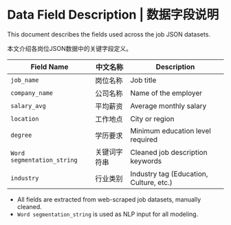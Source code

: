 
#  Data Field Description | 数据字段说明

This document describes the fields used across the job JSON datasets.

本文介绍各岗位JSON数据中的关键字段定义。

| Field Name               | 中文名称         | Description |
|--------------------------|------------------|-------------|
| `job_name`              | 岗位名称         | Job title |
| `company_name`          | 公司名称         | Name of the employer |
| `salary_avg`            | 平均薪资         | Average monthly salary |
| `location`              | 工作地点         | City or region |
| `degree`                | 学历要求         | Minimum education level required |
| `Word segmentation_string` | 关键词字符串     | Cleaned job description keywords |
| `industry`              | 行业类别         | Industry tag (Education, Culture, etc.) |

- All fields are extracted from web-scraped job datasets, manually cleaned.
- `Word segmentation_string` is used as NLP input for all modeling.

